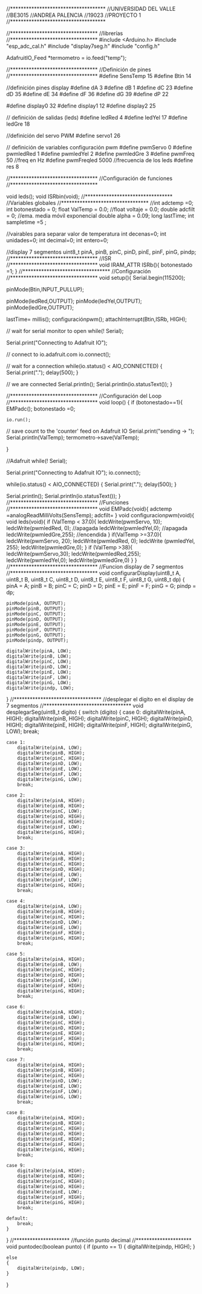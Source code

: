//************************************
//UNIVERSIDAD DEL VALLE 
//BE3015
//ANDREA PALENCIA 
//19023
//PROYECTO 1
//************************************

//*********************************
//librerías
//*********************************
#include <Arduino.h>
#include "esp_adc_cal.h"
#include "display7seg.h"
#include "config.h"

AdafruitIO_Feed *termometro = io.feed("temp");

//*********************************
//Definición de pines 
//*********************************
#define SensTemp 15
#define Btin  14

//definición pines display 
#define dA 3
#define dB 1
#define dC 23
#define dD 35
#define dE 34
#define dF 36
#define dG 39
#define dP 22

#define display0 32
#define display1 12
#define display2 25

// definición de salidas (leds) 
#define ledRed 4
#define ledYel 17
#define ledGre 18

//definición del servo PWM
#define servo1  26

// definición de variables configuración pwm 
#define pwmServo 0
#define pwmledRed 1
#define pwmledYel 2
#define pwmledGre  3
#define pwmFreq 50  //freq en Hz 
#define pwmFreqled 5000 //frecuencia de los leds
#define res 8

//*********************************
//Configuración de funciones
//*********************************

void leds(); 
void ISRbin(void);
//*********************************
//Variables globales 
//*********************************
//int adctemp =0; 
int botonestado = 0;
float ValTemp = 0.0; 
//float voltaje = 0.0;
double adcfilt = 0; //ema. media móvil exponencial
double alpha = 0.09; 
long lastTime; 
int sampletime =5 ;

//vairables para separar valor de temperatura
int decenas=0;
int unidades=0;
int decimal=0;
int entero=0;

//display 7 segmentos 
uint8_t pinA, pinB, pinC, pinD, pinE, pinF, pinG, pindp;
//*********************************
//ISR
//*********************************
void IRAM_ATTR ISRb(){
  botonestado =1; 
}
//*********************************
//Configuración 
//*********************************
void setup(){
  Serial.begin(115200);

  pinMode(Btin,INPUT_PULLUP);

  pinMode(ledRed,OUTPUT);
  pinMode(ledYel,OUTPUT);
  pinMode(ledGre,OUTPUT);

  lastTime= millis();
  configuraciónpwm();
  attachInterrupt(Btin,ISRb, HIGH); 

  // wait for serial monitor to open
  while(! Serial);

  Serial.print("Connecting to Adafruit IO");

  // connect to io.adafruit.com
  io.connect();

  // wait for a connection
  while(io.status() < AIO_CONNECTED) {
    Serial.print(".");
    delay(500);
  }

  // we are connected
  Serial.println();
  Serial.println(io.statusText()); 
}


//*********************************
//Configuración del Loop 
//*********************************
void loop() {
  if (botonestado==1){
    EMPadc();
    botonestado =0;

    io.run();

  // save count to the 'counter' feed on Adafruit IO
  Serial.print("sending -> ");
  Serial.println(ValTemp);
  termometro->save(ValTemp);

  }  


  //Adafruit
  while(! Serial);

  Serial.print("Connecting to Adafruit IO");
  io.connect();

  while(io.status() < AIO_CONNECTED) {
    Serial.print(".");
    delay(500);
  }

  Serial.println();
  Serial.println(io.statusText());
}
//*********************************
//Funciones 
//*********************************
void EMPadc(void){
  adctemp =analogReadMilliVolts(SensTemp);
  adcfilt= 
}
void configuracionpwm(void){
  void leds(void){
    if (ValTemp < 37.0){
      ledcWrite(pwmServo, 10);
      ledcWrite(pwmledRed, 0); //apagada
      ledcWrite(pwmledYel,0); //apagada
      ledcWrite(pwmledGre,255); //encendida
    }
    if(ValTemp >=37.0){
      ledcWrite(pwmServo, 20);
      ledcWrite(pwmledRed, 0);
      ledcWrite (pwmledYel, 255);
      ledcWrite(pwmledGre,0);
    }
    if (ValTemp >38){
      ledcWrite(pwmServo,30);
      ledcWrite(pwmledRed,255);
      ledcWrite(pwmledYel,0);
      ledcWrite(pwmledGre,0)
    }
  }
  //*********************************
//Funcion  display de 7 segmentos
//*********************************
void configurarDisplay(uint8_t A, uint8_t B, uint8_t C, uint8_t D, uint8_t E, uint8_t F, uint8_t G, uint8_t dp)
{
    pinA = A;
    pinB = B;
    pinC = C;
    pinD = D;
    pinE = E;
    pinF = F;
    pinG = G;
    pindp = dp;

    pinMode(pinA, OUTPUT);
    pinMode(pinB, OUTPUT);
    pinMode(pinC, OUTPUT);
    pinMode(pinD, OUTPUT);
    pinMode(pinE, OUTPUT);
    pinMode(pinF, OUTPUT);
    pinMode(pinG, OUTPUT);
    pinMode(pindp, OUTPUT);

    digitalWrite(pinA, LOW);
    digitalWrite(pinB, LOW);
    digitalWrite(pinC, LOW);
    digitalWrite(pinD, LOW);
    digitalWrite(pinE, LOW);
    digitalWrite(pinF, LOW);
    digitalWrite(pinG, LOW);
    digitalWrite(pindp, LOW);
}
//*********************************
//desplegar el digito en el display de 7 segmentos
//*********************************
void desplegarSeg(uint8_t digito)
{
    switch (digito)
    {
    case 0:
        digitalWrite(pinA, HIGH);
        digitalWrite(pinB, HIGH);
        digitalWrite(pinC, HIGH);
        digitalWrite(pinD, HIGH);
        digitalWrite(pinE, HIGH);
        digitalWrite(pinF, HIGH);
        digitalWrite(pinG, LOW);
        break;

    case 1:
        digitalWrite(pinA, LOW);
        digitalWrite(pinB, HIGH);
        digitalWrite(pinC, HIGH);
        digitalWrite(pinD, LOW);
        digitalWrite(pinE, LOW);
        digitalWrite(pinF, LOW);
        digitalWrite(pinG, LOW);
        break;

    case 2:
        digitalWrite(pinA, HIGH);
        digitalWrite(pinB, HIGH);
        digitalWrite(pinC, LOW);
        digitalWrite(pinD, HIGH);
        digitalWrite(pinE, HIGH);
        digitalWrite(pinF, LOW);
        digitalWrite(pinG, HIGH);
        break;

    case 3:
        digitalWrite(pinA, HIGH);
        digitalWrite(pinB, HIGH);
        digitalWrite(pinC, HIGH);
        digitalWrite(pinD, HIGH);
        digitalWrite(pinE, LOW);
        digitalWrite(pinF, LOW);
        digitalWrite(pinG, HIGH);
        break;

    case 4:
        digitalWrite(pinA, LOW);
        digitalWrite(pinB, HIGH);
        digitalWrite(pinC, HIGH);
        digitalWrite(pinD, LOW);
        digitalWrite(pinE, LOW);
        digitalWrite(pinF, HIGH);
        digitalWrite(pinG, HIGH);
        break;

    case 5:
        digitalWrite(pinA, HIGH);
        digitalWrite(pinB, LOW);
        digitalWrite(pinC, HIGH);
        digitalWrite(pinD, HIGH);
        digitalWrite(pinE, LOW);
        digitalWrite(pinF, HIGH); 
        digitalWrite(pinG, HIGH); 
        break;

    case 6:
        digitalWrite(pinA, HIGH);
        digitalWrite(pinB, LOW);
        digitalWrite(pinC, HIGH);
        digitalWrite(pinD, HIGH);
        digitalWrite(pinE, HIGH);
        digitalWrite(pinF, HIGH);
        digitalWrite(pinG, HIGH);
        break;

    case 7:
        digitalWrite(pinA, HIGH);
        digitalWrite(pinB, HIGH);
        digitalWrite(pinC, HIGH);
        digitalWrite(pinD, LOW);
        digitalWrite(pinE, LOW);
        digitalWrite(pinF, LOW);
        digitalWrite(pinG, LOW);
        break;

    case 8:
        digitalWrite(pinA, HIGH);
        digitalWrite(pinB, HIGH);
        digitalWrite(pinC, HIGH);
        digitalWrite(pinD, HIGH);
        digitalWrite(pinE, HIGH);
        digitalWrite(pinF, HIGH);
        digitalWrite(pinG, HIGH);
        break;

    case 9:
        digitalWrite(pinA, HIGH);
        digitalWrite(pinB, HIGH);
        digitalWrite(pinC, HIGH);
        digitalWrite(pinD, HIGH);
        digitalWrite(pinE, LOW);
        digitalWrite(pinF, HIGH);
        digitalWrite(pinG, HIGH);
        break;

    default:
        break;
    }
}
//*********************
//función punto decimal 
//*********************
void puntodec(boolean punto)
{
    if (punto == 1)
    {
        digitalWrite(pindp, HIGH);
    }

    else
    {
        digitalWrite(pindp, LOW);
    }
}
